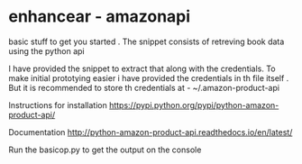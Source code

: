 # enhancear - amazonapi
basic stuff to get you started . 
The snippet consists of retreving book data using the python api 

I have provided the snippet to extract that along with the credentials.
To make initial prototying easier i have provided the credentials in th file itself . But it is recommended to store th credentials at - ~/.amazon-product-api

Instructions for installation 
https://pypi.python.org/pypi/python-amazon-product-api/

Documentation
http://python-amazon-product-api.readthedocs.io/en/latest/

Run the basicop.py to get the output on the console


